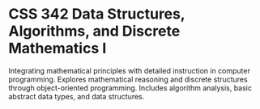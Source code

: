 CSS 342 Data Structures, Algorithms, and Discrete Mathematics I 
====================

Integrating mathematical principles with detailed instruction in computer programming. Explores mathematical reasoning and discrete structures through object-oriented programming. Includes algorithm analysis, basic abstract data types, and data structures.    







